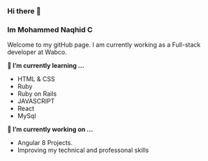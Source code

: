 ### Hi there 👋


### Im Mohammed Naqhid C 

Welcome to my gitHub page. I am currently working as a Full-stack developer at Wabco.
 
**🌱 I’m currently learning ...**
- HTML & CSS
- Ruby
- Ruby on Rails
- JAVASCRIPT
- React
- MySql


 **🔭 I’m currently working on ...**

- Angular 8 Projects.
- Improving my technical and professonal skills

